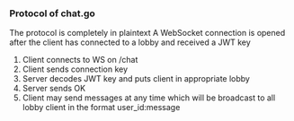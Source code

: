 ### Protocol of chat.go
The protocol is completely in plaintext
A WebSocket connection is opened after the client has connected to a lobby and received a JWT key

1. Client connects to WS on /chat
2. Client sends connection key
3. Server decodes JWT key and puts client in appropriate lobby
4. Server sends OK
5. Client may send messages at any time which will be broadcast to all lobby client in the format user_id:message
